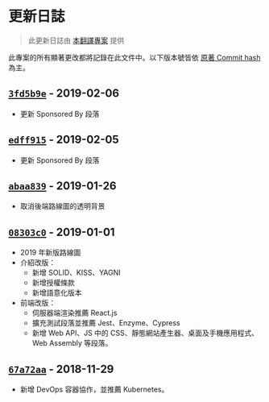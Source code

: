# 更新日誌
> 此更新日誌由 [本翻譯專案](https://github.com/goodjack/developer-roadmap-chinese) 提供

此專案的所有顯著更改都將記錄在此文件中。以下版本號皆依 [原著 Commit hash](https://github.com/kamranahmedse/developer-roadmap/commits/master) 為主。

## [`3fd5b9e`](https://github.com/kamranahmedse/developer-roadmap/tree/3fd5b9e7448d5a1eafffd380141e5dc2fedb2e50) - 2019-02-06
* 更新 Sponsored By 段落

## [`edff915`](https://github.com/kamranahmedse/developer-roadmap/tree/edff9156ff6820bdf29db11381cab590429122a5) - 2019-02-05
* 更新 Sponsored By 段落


## [`abaa839`](https://github.com/kamranahmedse/developer-roadmap/tree/abaa839b26d6bfb02208ad63e25186b558c1bdc4) - 2019-01-26
* 取消後端路線圖的透明背景


## [`08303c0`](https://github.com/kamranahmedse/developer-roadmap/tree/08303c062316bd3c903dcbd4d38cf31ca1b705bc) - 2019-01-01
* 2019 年新版路線圖
* 介紹改版：
    * 新增 SOLID、KISS、YAGNI
    * 新增授權條款
    * 新增語意化版本
* 前端改版：
    * 伺服器端渲染推薦 React.js
    * 擴充測試段落並推薦 Jest、Enzyme、Cypress
    * 新增 Web API、JS 中的 CSS、靜態網站產生器、桌面及手機應用程式、Web Assembly 等段落。


## [`67a72aa`](https://github.com/kamranahmedse/developer-roadmap/commit/67a72aab113e79c11e292ada394606f079f6a263) - 2018-11-29
* 新增 DevOps 容器協作，並推薦 Kubernetes。
